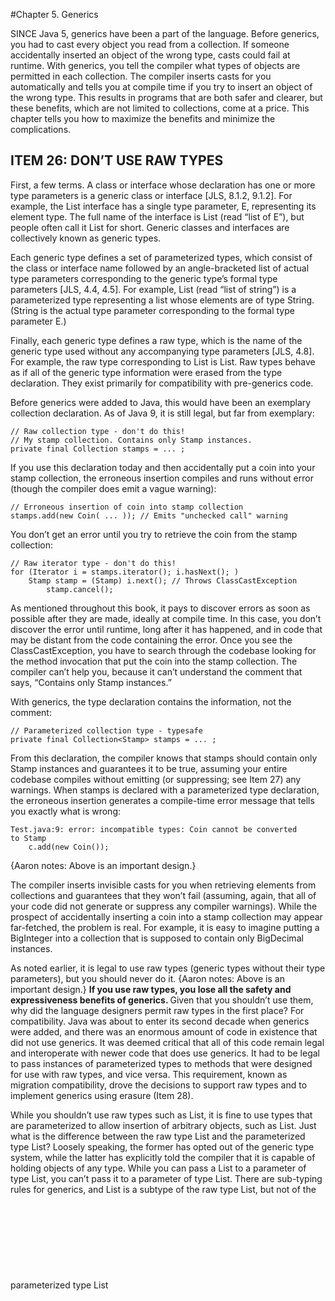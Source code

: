 #Chapter 5. Generics

SINCE Java 5, generics have been a part of the language. Before generics, you had to cast every object you read from a 
collection. If someone accidentally inserted an object of the wrong type, casts could fail at runtime. With generics, 
you tell the compiler what types of objects are permitted in each collection. The compiler inserts casts for you 
automatically and tells you at compile time if you try to insert an object of the wrong type. This results in programs 
that are both safer and clearer, but these benefits, which are not limited to collections, come at a price. This chapter 
tells you how to maximize the benefits and minimize the complications.

## ITEM 26: DON’T USE RAW TYPES
First, a few terms. A class or interface whose declaration has one or more type parameters is a generic class or interface [JLS, 8.1.2, 9.1.2]. 
For example, the List interface has a single type parameter, E, representing its element type. The full name of the 
interface is List<E> (read “list of E”), but people often call it List for short. Generic classes and interfaces are 
collectively known as generic types.

Each generic type defines a set of parameterized types, which consist of the class or interface name followed by an 
angle-bracketed list of actual type parameters corresponding to the generic type’s formal type parameters 
[JLS, 4.4, 4.5]. For example, List<String> (read “list of string”) is a parameterized type representing a list whose 
elements are of type String. (String is the actual type parameter corresponding to the formal type parameter E.)

Finally, each generic type defines a raw type, which is the name of the generic type used without any accompanying type 
parameters [JLS, 4.8]. For example, the raw type corresponding to List<E> is List. Raw types behave as if all of the 
generic type information were erased from the type declaration. They exist primarily for compatibility with pre-generics 
code.

Before generics were added to Java, this would have been an exemplary collection declaration. As of Java 9, it is still 
legal, but far from exemplary:
```aidl
// Raw collection type - don't do this!
// My stamp collection. Contains only Stamp instances.
private final Collection stamps = ... ;
```

If you use this declaration today and then accidentally put a coin into your stamp collection, the erroneous insertion 
compiles and runs without error (though the compiler does emit a vague warning):
```aidl
// Erroneous insertion of coin into stamp collection
stamps.add(new Coin( ... )); // Emits "unchecked call" warning
```
You don’t get an error until you try to retrieve the coin from the stamp collection:
```aidl
// Raw iterator type - don't do this!
for (Iterator i = stamps.iterator(); i.hasNext(); )
    Stamp stamp = (Stamp) i.next(); // Throws ClassCastException
        stamp.cancel();
```

As mentioned throughout this book, it pays to discover errors as soon as possible after they are made, ideally at compile 
time. In this case, you don’t discover the error until runtime, long after it has happened, and in code that may be 
distant from the code containing the error. Once you see the ClassCastException, you have to search through the codebase 
looking for the method invocation that put the coin into the stamp collection. The compiler can’t help you, because it 
can’t understand the comment that says, “Contains only Stamp instances.”

With generics, the type declaration contains the information, not the comment:
```aidl
// Parameterized collection type - typesafe
private final Collection<Stamp> stamps = ... ;
```

From this declaration, the compiler knows that stamps should contain only Stamp instances and guarantees it to be true, 
assuming your entire codebase compiles without emitting (or suppressing; see Item 27) any warnings. When stamps is 
declared with a parameterized type declaration, the erroneous insertion generates a compile-time error message that 
tells you exactly what is wrong:
```aidl
Test.java:9: error: incompatible types: Coin cannot be converted
to Stamp
    c.add(new Coin());
```
{Aaron notes: Above is an important design.}

The compiler inserts invisible casts for you when retrieving elements from collections and guarantees that they won’t 
fail (assuming, again, that all of your code did not generate or suppress any compiler warnings). While the prospect of 
accidentally inserting a coin into a stamp collection may appear far-fetched, the problem is real. For example, it is 
easy to imagine putting a BigInteger into a collection that is supposed to contain only BigDecimal instances.

As noted earlier, it is legal to use raw types (generic types without their type parameters), 
but you should never do it. {Aaron notes: Above is an important design.}
<b>If you use raw types, you lose all the safety and expressiveness benefits of generics. </b> Given that you shouldn’t use them, 
why did the language designers permit raw types in the first place? For compatibility. Java was about to enter its second 
decade when generics were added, and there was an enormous amount of code in existence that did not use generics. It was 
deemed critical that all of this code remain legal and interoperate with newer code that does use generics. It had to be 
legal to pass instances of parameterized types to methods that were designed for use with raw types, and vice versa. This 
requirement, known as migration compatibility, drove the decisions to support raw types and to implement generics using 
erasure (Item 28).

While you shouldn’t use raw types such as List, it is fine to use types that are parameterized to allow insertion of 
arbitrary objects, such as List<Object>. Just what is the difference between the raw type List and the parameterized 
type List<Object>? Loosely speaking, the former has opted out of the generic type system, while the latter has explicitly 
told the compiler that it is capable of holding objects of any type. While you can pass a List<String> to a parameter of 
type List, you can’t pass it to a parameter of type List<Object>. There are sub-typing rules for generics, and 
List<String> is a subtype of the raw type List, but not of the parameterized type List<Object> (Item 28). As a 
consequence, you lose type safety if you use a raw type such as List, but not if you use a parameterized type such as
List<Object>.

To make this concrete, consider the following program:
```aidl
// Fails at runtime - unsafeAdd method uses a raw type (List)!
public static void main(String[] args) {
    List<String> strings = new ArrayList<>();
    unsafeAdd(strings, Integer.valueOf(42));
    String s = strings.get(0); // Has compiler-generated cast
}

private static void unsafeAdd(List list, Object o) {
    list.add(o);
}
```
This program compiles, but because it uses the raw type List, you get a warning:
```aidl
Test.java:10: warning: [unchecked] unchecked call to add(E) as a
member of the raw type List
    list.add(o);
```

And indeed, if you run the program, you get a ClassCastException when the program tries to cast the result of the 
invocation strings.get(0), which is an Integer, to a String. This is a compiler-generated cast, so it’s normally 
guaranteed to succeed, but in this case we ignored a compiler warning and paid the price.
```aidl
Test.java:5: error: incompatible types: List<String> cannot be
converted to List<Object>
    unsafeAdd(strings, Integer.valueOf(42));
```
{Aaron notes: Above is an important design.}

You might be tempted to use a raw type for a collection whose element type is unknown and doesn’t matter. For example, 
suppose you want to write a method that takes two sets and returns the number of elements they have in common. Here’s 
how you might write such a method if you were new to generics:
```aidl
// Use of raw type for unknown element type - don't do this!
static int numElementsInCommon(Set s1, Set s2) {
    int result = 0;
    for (Object o1 : s1)
        if (s2.contains(o1))
            result++;
    return result;
}
```
This method works but it uses raw types, which are dangerous. The safe alternative is to use unbounded wildcard types. 
If you want to use a generic type but you don’t know or care what the actual type parameter is, you can use a question 
mark instead. For example, the unbounded wildcard type for the generic type Set<E> is Set<?> (read “set of some type”).
{Aaron notes: Above is an important design.}
It is the most general parameterized Set type, capable of holding any set. Here is how the numElementsInCommon 
declaration looks with unbounded wildcard types:
```aidl
// Uses unbounded wildcard type - typesafe and flexible
static int numElementsInCommon(Set<?> s1, Set<?> s2) { ... }
```
{Aaron notes: Above is an important design.}

What is the difference between the unbounded wildcard type Set<?> and the raw type Set? Does the question mark really 
buy you anything? Not to belabor the point, but the wildcard type is safe and the raw type isn’t. You can put any element 
into a collection with a raw type, easily corrupting the collection’s type invariant 
(as demonstrated by the unsafeAdd method on page 119); you can’t put any element (other than null) into a Collection<?>. 
Attempting to do so will generate a compile-time error message like this:
```aidl
WildCard.java:13: error: incompatible types: String cannot be
converted to CAP#1
    c.add("verboten");
          ^
  where CAP#1 is a fresh type-variable:
    CAP#1 extends Object from capture of ?
```

Admittedly this error message leaves something to be desired, but the compiler has done its job, preventing you from 
corrupting the collection’s type invariant, whatever its element type may be. Not only can’t you put any element (other 
than null) into a Collection<?>, but you can’t assume anything about the type of the objects that you get out. If these 
restrictions are unacceptable, you can use generic methods (Item 30) or bounded wildcard types (Item 31).

There are a few minor exceptions to the rule that you should not use raw types. <b>You must use raw types in class literals.</b>
The specification does not permit the use of parameterized types (though it does permit array types and primitive types)
[JLS, 15.8.2]. In other words, List.class, String[].class, and int.class are all legal, but List<String>.class and 
List<?>.class are not.

A second exception to the rule concerns the instanceof operator. Because generic type information is erased at runtime, 
it is illegal to use the instanceof operator on parameterized types other than unbounded wildcard types. The use of 
unbounded wildcard types in place of raw types does not affect the behavior of the instanceof operator in any way. In 
this case, the angle brackets and question marks are just noise. <b>This is the preferred way to use the instanceof operator 
with generic types:</b>

```aidl
// Legitimate use of raw type - instanceof operator
if (o instanceof Set) {       // Raw type
    Set<?> s = (Set<?>) o;    // Wildcard type
    ...
}
```

### In summary, using raw types can lead to exceptions at runtime, so don’t use them. They are provided only for compatibility and interoperability with legacy code that predates the introduction of generics. As a quick review, Set<Object> is a parameterized type representing a set that can contain objects of any type, Set<?> is a wildcard type representing a set that can contain only objects of some unknown type, and Set is a raw type, which opts out of the generic type system. The first two are safe, and the last is not.

For quick reference, the terms introduced in this item (and a few introduced later in this chapter) are summarized in 
the following table:
!===================================================================================!
Term                                Example                         Item

Parameterized type                  List<String>                    Item 26

Actual type parameter               String                          Item 26

Generic type                        List<E>                         Items 26, 29

Formal type parameter               E                               Item 26

Unbounded wildcard type             List<?>                         Item 26

Raw type                            List                            Item 26

Bounded type parameter              <E extends Number>              Item 29

Recursive type bound                <T extends Comparable<T>>       Item 30

Bounded wildcard type               List<? extends Number>          Item 31

Generic method                      static <E> List<E> asList(E[] a)Item 30

Type token                          String.class                    Item 33
!===================================================================================!
{Aaron notes: Above is an important design.}

## ITEM 27: ELIMINATE UNCHECKED WARNINGS
When you program with generics, you will see many compiler warnings: unchecked cast warnings, unchecked method invocation
warnings, unchecked parameterized vararg type warnings, and unchecked conversion warnings. The more experience you acquire
with generics, the fewer warnings you’ll get, but don’t expect newly written code to compile cleanly.

Many unchecked warnings are easy to eliminate. For example, suppose you accidentally write this declaration:
```aidl
Set<Lark> exaltation = new HashSet();
```
The compiler will gently remind you what you did wrong:
```aidl
Venery.java:4: warning: [unchecked] unchecked conversion
        Set<Lark> exaltation = new HashSet();
                               ^
  required: Set<Lark>
  found:    HashSet
```

You can then make the indicated correction, causing the warning to disappear. Note that you don’t actually have to specify
the type parameter, merely to indicate that it’s present with the diamond operator (<>), introduced in Java 7. The compiler
will then infer the correct actual type parameter (in this case, Lark):

```aidl
Set<Lark> exaltation = new HashSet<>();
```
Some warnings will be much more difficult to eliminate. This chapter is filled with examples of such warnings. When you 
get warnings that require some thought, persevere! <b>Eliminate every unchecked warning that you can.</b> If you eliminate all 
warnings, you are assured that your code is typesafe, which is a very good thing. It means that you won’t get a 
ClassCastException at runtime, and it increases your confidence that your program will behave as you intended.

<b>If you can’t eliminate a warning, but you can prove that the code that provoked the warning is typesafe, then 
(and only then) suppress the warning with an @SuppressWarnings("unchecked") annotation.</b>

If you suppress warnings without first proving that the code is typesafe, you are giving yourself a false sense of security. 
The code may compile without emitting any warnings, but it can still throw a ClassCastException at runtime. If, however, 
you ignore unchecked warnings that you know to be safe (instead of suppressing them), you won’t notice when a new warning 
crops up that represents a real problem. The new warning will get lost amidst all the false alarms that you didn’t silence.

The SuppressWarnings annotation can be used on any declaration, from an individual local variable declaration to an 
entire class. Always use the SuppressWarnings annotation on the smallest scope possible. Typically this will be a variable 
declaration or a very short method or constructor. Never use SuppressWarnings on an entire class. Doing so could mask 
critical warnings.

If you find yourself using the SuppressWarnings annotation on a method or constructor that’s more than one line long, 
you may be able to move it onto a local variable declaration. You may have to declare a new local variable, but it’s worth it. 
For example, consider this toArray method, which comes from ArrayList:
```aidl
public <T> T[] toArray(T[] a) {
    if (a.length < size)
       return (T[]) Arrays.copyOf(elements, size, a.getClass());
    System.arraycopy(elements, 0, a, 0, size);
    if (a.length > size)
       a[size] = null;
    return a;
}
```
If you compile ArrayList, the method generates this warning:
```aidl
ArrayList.java:305: warning: [unchecked] unchecked cast
       return (T[]) Arrays.copyOf(elements, size, a.getClass());
                                 ^
  required: T[]
  found:    Object[]
```
It is illegal to put a SuppressWarnings annotation on the return statement, because it isn’t a declaration [JLS, 9.7]. 
You might be tempted to put the annotation on the entire method, but don’t. Instead, declare a local variable to hold 
the return value and annotate its declaration, like so:
{Aaron notes: Above is an important design.}

```aidl
// Adding local variable to reduce scope of @SuppressWarnings
public <T> T[] toArray(T[] a) {
    if (a.length < size) {
        // This cast is correct because the array we're creating
        // is of the same type as the one passed in, which is T[].
        @SuppressWarnings("unchecked") T[] result =
            (T[]) Arrays.copyOf(elements, size, a.getClass());
        return result;
    }
    System.arraycopy(elements, 0, a, 0, size);
    if (a.length > size)
        a[size] = null;
    return a;
}
```
The resulting method compiles cleanly and minimizes the scope in which unchecked warnings are suppressed.
<b>Every time you use a @SuppressWarnings("unchecked") annotation, add a comment saying why it is safe to do so. </b>
{Aaron notes: Above is an important design.}
This will help others understand the code, and more importantly, it will decrease the odds that someone will modify the 
code so as to make the computation unsafe. If you find it hard to write such a comment, keep thinking. You may end up 
figuring out that the unchecked operation isn’t safe after all.

### In summary, unchecked warnings are important. Don’t ignore them. Every unchecked warning represents the potential for a ClassCastException at runtime. Do your best to eliminate these warnings. If you can’t eliminate an unchecked warning and you can prove that the code that provoked it is typesafe, suppress the warning with a @SuppressWarnings("unchecked") annotation in the narrowest possible scope. Record the rationale for your decision to suppress the warning in a comment.

## ITEM 28: PREFER LISTS TO ARRAYS
Arrays differ from generic types in two important ways. First, arrays are covariant. This scary-sounding word means
simply that if Sub is a subtype of Super, then the array type Sub[] is a subtype of the array type Super[]. Generics,
by contrast, are invariant: for any two distinct types Type1 and Type2, List<Type1> is neither a subtype nor a supertype
of List<Type2> [JLS, 4.10; Naftalin07, 2.5]. You might think this means that generics are deficient, but arguably it is
arrays that are deficient. This code fragment is legal:

```aidl
// Fails at runtime!
Object[] objectArray = new Long[1];
objectArray[0] = "I don't fit in"; // Throws ArrayStoreException (runtime exception)
```
but this one is not:
```aidl
// Won't compile!
List<Object> ol = new ArrayList<Long>(); // Incompatible types (complie error)
ol.add("I don't fit in");
```
Either way you can’t put a String into a Long container, but with an array you find out that you’ve made a mistake at 
runtime; with a list, you find out at compile time. Of course, you’d rather find out at compile time.
{Aaron notes: Above is an important design.}

The second major difference between arrays and generics is that arrays are reified [JLS, 4.7]. This means that arrays 
know and enforce their element type at runtime. As noted earlier, if you try to put a String into an array of Long, 
you’ll get an ArrayStoreException. Generics, by contrast, are implemented by erasure [JLS, 4.6]. This means that they 
enforce their type constraints only at compile time and discard (or erase) their element type information at runtime. 
Erasure is what allowed generic types to interoperate freely with legacy code that didn’t use generics (Item 26), 
ensuring a smooth transition to generics in Java 5.

Because of these fundamental differences, arrays and generics do not mix well. For example, it is illegal to create 
an array of a generic type, a parameterized type, or a type parameter. Therefore, none of these array creation 
expressions are legal: new List<E>[], new List<String>[], new E[]. All will result in generic array creation errors at 
compile time.

Why is it illegal to create a generic array? Because it isn’t typesafe. If it were legal, casts generated by the compiler
in an otherwise correct program could fail at runtime with a ClassCastException. This would violate the fundamental
guarantee provided by the generic type system.
{Aaron notes: Above is an important design.}

To make this more concrete, consider the following code fragment:
```aidl
// Why generic array creation is illegal - won't compile!
List<String>[] stringLists = new List<String>[1];  // (1)
List<Integer> intList = List.of(42);               // (2)
Object[] objects = stringLists;                    // (3)
objects[0] = intList;                              // (4)
String s = stringLists[0].get(0);                  // (5)
```

Let’s pretend that line 1, which creates a generic array, is legal. Line 2 creates and initializes a List<Integer> 
containing a single element. Line 3 stores the List<String> array into an Object array variable, which is legal because 
arrays are covariant. Line 4 stores the List<Integer> into the sole element of the Object array, which succeeds because 
generics are implemented by erasure: the runtime type of a List<Integer> instance is simply List, and the runtime type 
of a List<String>[] instance is List[], so this assignment doesn’t generate an ArrayStoreException. Now we’re in trouble. 
We’ve stored a List<Integer> instance into an array that is declared to hold only List<String> instances. In line 5, 
we retrieve the sole element from the sole list in this array. The compiler automatically casts the retrieved element 
to String, but it’s an Integer, so we get a ClassCastException at runtime. In order to prevent this from happening, l
ine 1 (which creates a generic array) must generate a compile-time error.

Types such as E, List<E>, and List<String> are technically known as nonreifiable types [JLS, 4.7]. Intuitively speaking, 
a non-reifiable type is one whose runtime representation contains less information than its compile-time representation. 
Because of erasure, the only parameterized types that are reifiable are unbounded wildcard types such as List<?> and Map<?,?> (Item 26). 
It is legal, though rarely useful, to create arrays of unbounded wildcard types.

The prohibition on generic array creation can be annoying. It means, for example, that it’s not generally possible for a 
generic collection to return an array of its element type (but see Item 33 for a partial solution). It also means that 
you get confusing warnings when using varargs methods (Item 53) in combination with generic types. This is because every 
time you invoke a varargs method, an array is created to hold the varargs parameters. If the element type of this array 
is not reifiable, you get a warning. The SafeVarargs annotation can be used to address this issue (Item 32).

When you get a generic array creation error or an unchecked cast warning on a cast to an array type, the best solution 
is often to use the collection type List<E> in preference to the array type E[]. You might sacrifice some conciseness 
or performance, but in exchange you get better type safety and interoperability

For example, suppose you want to write a Chooser class with a constructor that takes a collection, and a single method 
hat returns an element of the collection chosen at random. Depending on what collection you pass to the constructor, 
you could use a chooser as a game die, a magic 8-ball, or a data source for a Monte Carlo simulation. Here’s a simplistic 
implementation without generics:
```aidl
// Chooser - a class badly in need of generics!
public class Chooser {
    private final Object[] choiceArray;
    public Chooser(Collection choices) {
        choiceArray = choices.toArray();
    }
    
    public Object choose() {
        Random rnd = ThreadLocalRandom.current();
        return choiceArray[rnd.nextInt(choiceArray.length)];
    }

}
```
To use this class, you have to cast the choose method’s return value from Object to the desired type every time you use 
invoke the method, and the cast will fail at runtime if you get the type wrong. Taking the advice of Item 29 to heart, 
we attempt to modify Chooser to make it generic. Changes are shown in boldface:

```aidl
// A first cut at making Chooser generic - won't compile
public class Chooser<T> {
    private final T[] choiceArray;
    
    public Chooser(Collection<T> choices) {
        choiceArray = choices.toArray();
    }
    // choose method unchanged

}
```
If you try to compile this class, you’ll get this error message:
```aidl
Chooser.java:9: error: incompatible types: Object[] cannot be
converted to T[]
        choiceArray = choices.toArray();
                                     ^
  where T is a type-variable:
    T extends Object declared in class Chooser
```
No big deal, you say, I’ll cast the Object array to a T array:
```aidl
choiceArray = (T[]) choices.toArray();
```
This gets rid of the error, but instead you get a warning:
```aidl
Chooser.java:9: warning: [unchecked] unchecked cast
        choiceArray = (T[]) choices.toArray();
                                           ^
  required: T[], found: Object[]
  where T is a type-variable:
T extends Object declared in class Chooser
```
The compiler is telling you that it can’t vouch for the safety of the cast at runtime because the program won’t know what 
type T represents—remember, element type information is erased from generics at runtime. Will the program work? Yes, but 
the compiler can’t prove it. You could prove it to yourself, put the proof in a comment and suppress the warning with an 
annotation, but you’re better off eliminating the cause of warning (Item 27).

To eliminate the unchecked cast warning, use a list instead of an array. Here is a version of the Chooser class that 
compiles without error or warning:
```
// List-based Chooser - typesafe
public class Chooser<T> {
    private final List<T> choiceList;

    public Chooser(Collection<T> choices) {
        choiceList = new ArrayList<>(choices);
    }

    public T choose() {
        Random rnd = ThreadLocalRandom.current();
        return choiceList.get(rnd.nextInt(choiceList.size()));
    }
}
```
{Aaron notes: Above is an important design.}
This version is a tad more verbose, and perhaps a tad slower, but it’s worth it for the peace of mind that you won’t 
get a ClassCastException at runtime.

### In summary, arrays and generics have very different type rules. Arrays are covariant and reified; generics are invariant and erased. As a consequence, arrays provide runtime type safety but not compile-time type safety, and vice versa for generics. As a rule, arrays and generics don’t mix well. If you find yourself mixing them and getting compile-time errors or warnings, your first impulse should be to replace the arrays with lists.

## ITEM 29: FAVOR GENERIC TYPES
It is generally not too difficult to parameterize your declarations and make use of the generic types and methods 
provided by the JDK. Writing your own generic types is a bit more difficult, but it’s worth the effort to learn how.

Consider the simple (toy) stack implementation from Item 7:
```aidl
// Object-based collection - a prime candidate for generics
public class Stack {
    private Object[] elements;
    private int size = 0;
    private static final int DEFAULT_INITIAL_CAPACITY = 16;

    public Stack() {
        elements = new Object[DEFAULT_INITIAL_CAPACITY];
    }

    public void push(Object e) {
        ensureCapacity();
        elements[size++] = e;
    }

    public Object pop() {
        if (size == 0)
            throw new EmptyStackException();
        Object result = elements[--size];
        elements[size] = null; // Eliminate obsolete reference
        return result;
    }

    public boolean isEmpty() {
        return size == 0;
    }

    private void ensureCapacity() {
        if (elements.length == size)
            elements = Arrays.copyOf(elements, 2 * size + 1);
    }
}
```
This class should have been parameterized to begin with, but since it wasn’t, we can generify it after the fact. 
In other words, we can parameterize it without harming clients of the original non-parameterized version. As it stands, 
the client has to cast objects that are popped off the stack, and those casts might fail at runtime. The first step in 
generifying a class is to add one or more type parameters to its declaration. In this case there is one type parameter, 
representing the element type of the stack, and the conventional name for this type parameter is E (Item 68).

The next step is to replace all the uses of the type Object with the appropriate type parameter and then try to compile 
the resulting program:
```aidl
// Initial attempt to generify Stack - won't compile!

public class Stack<E> {
    private E[] elements;
    private int size = 0;
    private static final int DEFAULT_INITIAL_CAPACITY = 16;

    public Stack() {
        elements = new E[DEFAULT_INITIAL_CAPACITY];
    }

    public void push(E e) {
        ensureCapacity();
        elements[size++] = e;
    }

    public E pop() {
        if (size == 0)
            throw new EmptyStackException();
        E result = elements[--size];
        elements[size] = null; // Eliminate obsolete reference
        return result;
    }

    ... // no changes in isEmpty or ensureCapacity

}
```
You’ll generally get at least one error or warning, and this class is no exception. Luckily, this class generates only 
one error:
```aidl
Stack.java:8: generic array creation
        elements = new E[DEFAULT_INITIAL_CAPACITY];
```
As explained in Item 28, you can’t create an array of a non-reifiable type, such as E. This problem arises every time 
you write a generic type that is backed by an array. There are two reasonable ways to solve it. The first solution 
directly circumvents the prohibition on generic array creation: create an array of Object and cast it to the generic 
array type. Now in place of an error, the compiler will emit a warning. This usage is legal, but it’s not (in general) 
typesafe:
```aidl
Stack.java:8: warning: [unchecked] unchecked cast
found: Object[], required: E[]
        elements = (E[]) new Object[DEFAULT_INITIAL_CAPACITY];
                       ^
```

The compiler may not be able to prove that your program is typesafe, but you can. You must convince yourself that the 
unchecked cast will not compromise the type safety of the program. The array in question (elements) is stored in a 
private field and never returned to the client or passed to any other method. The only elements stored in the array 
are those passed to the push method, which are of type E, so the unchecked cast can do no harm.

Once you’ve proved that an unchecked cast is safe, suppress the warning in as narrow a scope as possible (Item 27). In 
this case, the constructor contains only the unchecked array creation, so it’s appropriate to suppress the warning in 
the entire constructor. With the addition of an annotation to do this, Stack compiles cleanly, and you can use it 
without explicit casts or fear of a ClassCastException:
```aidl
// The elements array will contain only E instances from push(E).
// This is sufficient to ensure type safety, but the runtime
// type of the array won't be E[]; it will always be Object[]!
@SuppressWarnings("unchecked")
public Stack() {
    elements = (E[]) new Object[DEFAULT_INITIAL_CAPACITY];

}
```
The second way to eliminate the generic array creation error in Stack is to change the type of the field elements from 
E[] to Object[]. If you do this, you’ll get a different error:
```aidl
Stack.java:19: incompatible types
found: Object, required: E
        E result = elements[--size];
```
You can change this error into a warning by casting the element retrieved from the array to E, but you will get a warning:
```aidl
Stack.java:19: warning: [unchecked] unchecked cast
found: Object, required: E
        E result = (E) elements[--size];
                               ^
```
Because E is a non-reifiable type, there’s no way the compiler can check the cast at runtime. Again, you can easily prove
to yourself that the unchecked cast is safe, so it’s appropriate to suppress the warning. In line with the advice of Item
27, we suppress the warning only on the assignment that contains the unchecked cast, not on the entire pop method:
```aidl
// Appropriate suppression of unchecked warning
public E pop() {
    if (size == 0)
        throw new EmptyStackException();

    // push requires elements to be of type E, so cast is correct
    @SuppressWarnings("unchecked") E result =
        (E) elements[--size];

    elements[size] = null; // Eliminate obsolete reference
    return result;
}
```

Both techniques for eliminating the generic array creation have their adherents. The first is more readable: the array 
is declared to be of type E[], clearly indicating that it contains only E instances. It is also more concise: in a 
typical generic class, you read from the array at many points in the code; the first technique requires only a single 
cast (where the array is created), while the second requires a separate cast each time an array element is read. Thus, 
the first technique is preferable and more commonly used in practice. It does, however, cause heap pollution (Item 32): 
the runtime type of the array does not match its compile-time type (unless E happens to be Object). This makes some 
programmers sufficiently queasy that they opt for the second technique, though the heap pollution is harmless in this 
situation.
{Aaron notes: Above is an important design.}

The following program demonstrates the use of our generic Stack class. The program prints its command line arguments in 
reverse order and converted to uppercase. No explicit cast is necessary to invoke String’s toUpperCase method on the 
elements popped from the stack, and the automatically generated cast is guaranteed to succeed:
```aidl
// Little program to exercise our generic Stack
public static void main(String[] args) {
    Stack<String> stack = new Stack<>();
    for (String arg : args)
        stack.push(arg);
    while (!stack.isEmpty())
        System.out.println(stack.pop().toUpperCase());
}
```
The foregoing example may appear to contradict Item 28, which encourages the use of lists in preference to arrays. It 
is not always possible or desirable to use lists inside your generic types. Java doesn’t support lists natively, so 
some generic types, such as ArrayList, must be implemented atop arrays. Other generic types, such as HashMap, are 
implemented atop arrays for performance.

The great majority of generic types are like our Stack example in that their type parameters have no restrictions: you 
can create a Stack<Object>, Stack<int[]>, Stack<List<String>>, or Stack of any other object reference type. Note that 
you can’t create a Stack of a primitive type: trying to create a Stack<int> or Stack<double> will result in a 
compile-time error. This is a fundamental limitation of Java’s generic type system. You can work around this restriction
by using boxed primitive types (Item 61).

There are some generic types that restrict the permissible values of their type parameters. For example, consider 
java.util.concurrent.DelayQueue, whose declaration looks like this:
```aidl
class DelayQueue<E extends Delayed> implements BlockingQueue<E>
```
The type parameter list (<E extends Delayed>) requires that the actual type parameter E be a subtype of 
java.util.concurrent.Delayed. This allows the DelayQueue implementation and its clients to take advantage of Delayed 
methods on the elements of a DelayQueue, without the need for explicit casting or the risk of a ClassCastException. 
The type parameter E is known as a bounded type parameter. Note that the subtype relation is defined so that every type 
is a subtype of itself [JLS, 4.10], so it is legal to create a DelayQueue<Delayed>.
{Aaron notes: Above is an important design.}

### In summary, generic types are safer and easier to use than types that require casts in client code. When you design new types, make sure that they can be used without such casts. This will often mean making the types generic. If you have any existing types that should be generic but aren’t, generify them. This will make life easier for new users of these types without breaking existing clients (Item 26).

## ITEM 30: FAVOR GENERIC METHODS
Just as classes can be generic, so can methods. Static utility methods that operate on parameterized types are usually 
generic. All of the “algorithm” methods in Collections (such as binarySearch and sort) are generic.

Writing generic methods is similar to writing generic types. Consider this deficient method, which returns the union of 
two sets:
```aidl
// Uses raw types - unacceptable! (Item 26)
public static Set union(Set s1, Set s2) {
    Set result = new HashSet(s1);
    result.addAll(s2);
    return result;
}
```
This method compiles but with two warnings:
```aidl
Union.java:5: warning: [unchecked] unchecked call to
HashSet(Collection<? extends E>) as a member of raw type HashSet
        Set result = new HashSet(s1);
                     ^
Union.java:6: warning: [unchecked] unchecked call to
addAll(Collection<? extends E>) as a member of raw type Set
        result.addAll(s2);
                     ^
```
To fix these warnings and make the method typesafe, modify its declaration to declare a type parameter representing the 
element type for the three sets (the two arguments and the return value) and use this type parameter throughout the method. 
{Aaron notes: Above is an important design.}
The type parameter list, which declares the type parameters, goes between a method’s modifiers and its return type. In 
this example, the type parameter list is <E>, and the return type is Set<E>. The naming conventions for type parameters 
are the same for generic methods and generic types (Items 29, 68):
```aidl
// Generic method
public static <E> Set<E> union(Set<E> s1, Set<E> s2) {
    Set<E> result = new HashSet<>(s1);
    result.addAll(s2);
    return result;
}
```

At least for simple generic methods, that’s all there is to it. This method compiles without generating any warnings and
provides type safety as well as ease of use. Here’s a simple program to exercise the method. This program contains no 
casts and compiles without errors or warnings:
```aidl
// Simple program to exercise generic method
public static void main(String[] args) {
    Set<String> guys = Set.of("Tom", "Dick", "Harry");
    Set<String> stooges = Set.of("Larry", "Moe", "Curly");
    Set<String> aflCio = union(guys, stooges);
    System.out.println(aflCio);
}
```
When you run the program, it prints [Moe, Tom, Harry, Larry, Curly, Dick]. (The order of the elements in the output is 
implementation-dependent.)

A limitation of the union method is that the types of all three sets (both input parameters and the return value) have 
to be exactly the same. You can make the method more flexible by using bounded wildcard types (Item 31).

On occasion, you will need to create an object that is immutable but applicable to many different types. Because generics
are implemented by erasure (Item 28), you can use a single object for all required type parameterizations, but you need
to write a static factory method to repeatedly dole out the object for each requested type parameterization. This pattern,
called the generic singleton factory, {Aaron notes: Above is an important design.}
is used for function objects (Item 42) such as Collections.reverseOrder, and 
occasionally for collections such as Collections.emptySet.

Suppose that you want to write an identity function dispenser. The libraries provide Function.identity, so there’s no 
reason to write your own (Item 59), but it is instructive. It would be wasteful to create a new identity function object 
time one is requested, because it’s stateless. If Java’s generics were reified, you would need one identity function per 
type, but since they’re erased a generic singleton will suffice. Here’s how it looks:
```aidl
// Generic singleton factory pattern
private static UnaryOperator<Object> IDENTITY_FN = (t) -> t;

@SuppressWarnings("unchecked")
public static <T> UnaryOperator<T> identityFunction() {
    return (UnaryOperator<T>) IDENTITY_FN;
}
```
{Aaron notes: Above is an important design.}

The cast of IDENTITY_FN to (UnaryFunction<T>) generates an unchecked cast warning, as UnaryOperator<Object> is not a 
UnaryOperator<T> for every T. But the identity function is special: it returns its argument unmodified, so we know that 
it is typesafe to use it as a UnaryFunction<T>, whatever the value of T. Therefore, we can confidently suppress the 
unchecked cast warning generated by this cast. Once we’ve done this, the code compiles without error or warning.

Here is a sample program that uses our generic singleton as a UnaryOperator<String> and a UnaryOperator<Number>. As 
usual, it contains no casts and compiles without errors or warnings:
```aidl
// Sample program to exercise generic singleton
public static void main(String[] args) {
    String[] strings = { "jute", "hemp", "nylon" };
    UnaryOperator<String> sameString = identityFunction();
    for (String s : strings)
        System.out.println(sameString.apply(s));

    Number[] numbers = { 1, 2.0, 3L };
    UnaryOperator<Number> sameNumber = identityFunction();
    for (Number n : numbers)
        System.out.println(sameNumber.apply(n));

}
```
It is permissible, though relatively rare, for a type parameter to be bounded by some expression involving that type 
parameter itself. This is what’s known as a recursive type bound. A common use of recursive type bounds is in connection 
with the Comparable interface, which defines a type’s natural ordering (Item 14). This interface is shown here:
```aidl
public interface Comparable<T> {
    int compareTo(T o);
}
```

The type parameter T defines the type to which elements of the type implementing Comparable<T> can be compared. In 
practice, nearly all types can be compared only to elements of their own type. So, for example, String implements 
Comparable<String>, Integer implements Comparable<Integer>, and so on.

Many methods take a collection of elements implementing Comparable to sort it, search within it, calculate its minimum 
or maximum, and the like. To do these things, it is required that every element in the collection be comparable to every 
other element in it, in other words, that the elements of the list be mutually comparable. Here is how to express that 
constraint:
```aidl
// Using a recursive type bound to express mutual comparability
public static <E extends Comparable<E>> E max(Collection<E> c);
```

The type bound <E extends Comparable<E>> may be read as “any type E that can be compared to itself,” which corresponds 
more or less precisely to the notion of mutual comparability.

Here is a method to go with the previous declaration. It calculates the maximum value in a collection according to its 
elements’ natural order, and it compiles without errors or warnings:
```aidl
// Returns max value in a collection - uses recursive type bound
public static <E extends Comparable<E>> E max(Collection<E> c) {
    if (c.isEmpty())
        throw new IllegalArgumentException("Empty collection");

    E result = null;
    for (E e : c)
        if (result == null || e.compareTo(result) > 0)
            result = Objects.requireNonNull(e);

    return result;
}
```

Note that this method throws IllegalArgumentException if the list is empty. A better alternative would be to return an 
Optional<E> (Item 55). {Aaron notes: Above is an important design.}

Recursive type bounds can get much more complex, but luckily they rarely do. <b>If you understand this idiom, its wildcard 
variant (Item 31), and the simulated self-type idiom (Item 2), you’ll be able to deal with most of the recursive type 
bounds you encounter in practice.</b>
{Aaron notes: Above is an important design.}

### In summary, generic methods, like generic types, are safer and easier to use than methods requiring their clients to put explicit casts on input parameters and return values. Like types, you should make sure that your methods can be used without casts, which often means making them generic. And like types, you should generify existing methods whose use requires casts. This makes life easier for new users without breaking existing clients (Item 26).
总之，像泛型类型一样，泛型方法比需要其客户端对输入参数和返回值进行显式强制转换的方法更安全，更易于使用。像类型一样，你应该确保你的方法可以在
没有强制转换的情况下使用，这通常意味着它们是通用的。和类型一样，你应该生成使用需要强制转换的现有方法。这使得新用户的生活更容易，而不会破坏现
有的客户（项目26).

## ITEM 31: USE BOUNDED WILDCARDS TO INCREASE API FLEXIBILITY
As noted in Item 28, parameterized types are invariant. In other words, for any two distinct types Type1 and Type2, 
List<Type1> is neither a subtype nor a supertype of List<Type2>. Although it is counterintuitive that List<String> is 
not a subtype of List<Object>, it really does make sense. You can put any object into a List<Object>, but you can put 
only strings into a List<String>. Since a List<String> can’t do everything a List<Object> can, it isn’t a subtype (by 
the Liskov substitution principal, Item 10).

Sometimes you need more flexibility than invariant typing can provide. Consider the Stack class from Item 29. To refresh
your memory, here is its public API:
```aidl
public class Stack<E> {
    public Stack();
    public void push(E e);
    public E pop();
    public boolean isEmpty();
}
```
Suppose we want to add a method that takes a sequence of elements and pushes them all onto the stack. Here’s a first attempt:
```aidl
// pushAll method without wildcard type - deficient!
public void pushAll(Iterable<E> src) {
    for (E e : src)
        push(e);
}
```
This method compiles cleanly, but it isn’t entirely satisfactory. If the element type of the Iterable src exactly matches
 that of the stack, it works fine. But suppose you have a Stack<Number> and you invoke push(intVal), where intVal is of
  type Integer. This works because Integer is a subtype of Number. So logically, it seems that this should work, too:
```aidl
Stack<Number> numberStack = new Stack<>();
Iterable<Integer> integers = ... ;
numberStack.pushAll(integers);
```
If you try it, however, you’ll get this error message because parameterized types are invariant:
```aidl
StackTest.java:7: error: incompatible types: Iterable<Integer>
cannot be converted to Iterable<Number>
        numberStack.pushAll(integers);
```
Luckily, there’s a way out. The language provides a special kind of parameterized type call a bounded wildcard type to
 deal with situations like this. The type of the input parameter to pushAll should not be “Iterable of E” but 
 “Iterable of some subtype of E,” and there is a wildcard type that means precisely that: Iterable<? extends E>. 
 (The use of the keyword extends is slightly misleading: recall from Item 29 that subtype is defined so that every 
 type is a subtype of itself, even though it does not extend itself.) Let’s modify pushAll to use this type:
```aidl
// Wildcard type for a parameter that serves as an E producer
public void pushAll(Iterable<? extends E> src) {
    for( E e : src )
        push(e);
}
```
With this change, not only does Stack compile cleanly, but so does the client code that wouldn’t compile with the
original pushAll declaration. Because Stack and its client compile cleanly, you know that everything is typesafe.

Now suppose you want to write a popAll method to go with pushAll. The popAll method pops each element off the stack 
and adds the elements to the given collection. Here’s how a first attempt at writing the popAll method might look:

```aidl
// popAll method without wildcard type - deficient!
public void popAll(Collection<E> dst) {
    while (!isEmpty())
        dst.add(pop());
}

```
Again, this compiles cleanly and works fine if the element type of the destination collection exactly matches that of 
the stack. But again, it isn’t entirely satisfactory. Suppose you have a Stack<Number> and variable of type Object. If 
you pop an element from the stack and store it in the variable, it compiles and runs without error. So shouldn’t you 
be able to do this, too?
```aidl
Stack<Number> numberStack = new Stack<Number>();
Collection<Object> objects = ... ;
numberStack.popAll(objects);
```
If you try to compile this client code against the version of popAll shown earlier, you’ll get an error very similar to 
the one that we got with our first version of pushAll: Collection<Object> is not a subtype of Collection<Number>. Once 
again, wildcard types provide a way out. The type of the input parameter to popAll should not be “collection of E” but 
“collection of some supertype of E” (where supertype is defined such that E is a supertype of itself [JLS, 4.10]). Again, 
there is a wildcard type that means precisely that: Collection<? super E>. Let’s modify popAll to use it:

```aidl
// Wildcard type for parameter that serves as an E consumer
public void popAll(Collection<? super E> dst) {
    while (!isEmpty())
        dst.add(pop());
}
```
With this change, both Stack and the client code compile cleanly.

The lesson is clear. For maximum flexibility, use wildcard types on input parameters that represent producers or consumers.
{Aaron notes: Above is an important design.}
If an input parameter is both a producer and a consumer, then wildcard types will do you no good: you need an exact type
{Aaron notes: Above is an important design.} 
match, which is what you get without any wildcards.

Here is a mnemonic to help you remember which wildcard type to use:

<b>PECS stands for producer-extends, consumer-super.</b>

In other words, if a parameterized type represents a T producer, use < ? extends T>; if it represents a T consumer, use 
< ? super T>. In our Stack example, pushAll’s src parameter produces E instances for use by the Stack, so the appropriate 
type for src is Iterable< ? extends E>; popAll’s dst parameter consumes E instances from the Stack, so the appropriate 
type for dst is Collection< ? super E>. The PECS mnemonic captures the fundamental principle that guides the use of 
wild-card types. Naftalin and Wadler call it the Get and Put Principle.

With this mnemonic in mind, let’s take a look at some method and constructor declarations from previous items in this 
chapter. The Chooser constructor in Item 28 has this declaration:

```aidl
public Chooser(Collection<T> choices)
```
This constructor uses the collection choices only to produce values of type T (and stores them for later use), so its 
declaration should use a wildcard type that extends T. Here’s the resulting constructor declaration:

```aidl
// Wildcard type for parameter that serves as an T producer
public Chooser(Collection<? extends T> choices)
```
And would this change make any difference in practice? Yes, it would. Suppose you have a List<Integer>, and you want to 
pass it in to the constructor for a Chooser<Number>. This would not compile with the original declaration, but it does 
once you add the bounded wildcard type to the declaration.

Now let’s look at the union method from Item 30. Here is the declaration:

```aidl
public static <E> Set<E> union(Set<E> s1, Set<E> s2)
```
Both parameters, s1 and s2, are E producers, so the PECS mnemonic tells us that the declaration should be as follows:

```aidl
public static <E> Set<E> union(Set<? extends E> s1, Set<? extends E> s2)
```
Note that the return type is still Set<E>. Do not use bounded wildcard types as return types. Rather than providing 
additional flexibility for your users, it would force them to use wildcard types in client code. With the revised 
declaration, this code will compile cleanly:
{Aaron notes: Above is an important design.}
```aidl
Set<Integer>  integers =  Set.of(1, 3, 5);
Set<Double>   doubles  =  Set.of(2.0, 4.0, 6.0);
Set<Number>   numbers  =  union(integers, doubles);
```

Properly used, wildcard types are nearly invisible to the users of a class. They cause methods to accept the parameters 
they should accept and reject those they should reject. <b>If the user of a class has to think about wildcard types, there </b>
<b>is probably something wrong with its API.</b>
{Aaron notes: Above is an important design.}

Prior to Java 8, the type inference rules were not clever enough to handle the previous code fragment, which requires the
compiler to use the contextually specified return type (or target type) to infer the type of E. The target type of the 
union invocation shown earlier is Set<Number>. If you try to compile the fragment in an earlier version of Java (with an 
appropriate replacement for the Set.of factory), you’ll get a long, convoluted error message like this:
```aidl
Union.java:14: error: incompatible types
        Set<Number> numbers = union(integers, doubles);
                                   ^
  required: Set<Number>
  found:    Set<INT#1>
  where INT#1,INT#2 are intersection types:
    INT#1 extends Number,Comparable<? extends INT#2>
    INT#2 extends Number,Comparable<?>
```
Luckily there is a way to deal with this sort of error. If the compiler doesn’t infer the correct type, you can always 
tell it what type to use with an explicit type argument [JLS, 15.12]. Even prior to the introduction of target typing in 
Java 8, this isn’t something that you had to do often, which is good because explicit type arguments aren’t very pretty. 
With the addition of an explicit type argument, as shown here, the code fragment compiles cleanly in versions prior to 
Java 8:
```aidl
// Explicit type parameter - required prior to Java 8
Set<Number> numbers = Union.<Number>union(integers, doubles);
```

Next let’s turn our attention to the max method in Item 30. Here is the original declaration:
```aidl
public static <T extends Comparable<T>> T max(List<T> list)
```

Here is a revised declaration that uses wildcard types:
```aidl
public static <T extends Comparable<? super T>> T max(List<? extends T> list)
```

To get the revised declaration from the original, we applied the PECS heuristic twice. The straightforward application 
is to the parameter list. It produces T instances, so we change the type from List<T> to List<? extends T>. The tricky 
application is to the type parameter T. This is the first time we’ve seen a wildcard applied to a type parameter. 
Originally, T was specified to extend Comparable<T>, but a comparable of T consumes T instances (and produces integers 
indicating order relations). Therefore, the parameterized type Comparable<T> is replaced by the bounded wildcard type 
Comparable<? super T>. Comparables are always consumers, <b>so you should generally use Comparable<? super T> in preference 
to Comparable<T>.</b> The same is true of comparators; therefore, you should generally <b>use Comparator<? super T> in preference 
to Comparator<T>.</b>
{Aaron notes: Above is an important design.}

为了从原始中获得修订后的声明，我们两次应用了PECS启发式。直接的应用程序是参数列表。
它产生T实例，所以我们将类型从List <T>更改为List <？extends T>。
棘手的应用程序是类型参数T.这是我们第一次看到通配符应用于类型参数。
最初，T被指定为扩展Comparable <T>，但T的可比较消耗T实例（并生成整数指示订单关系）。因此，参数化类型Comparable <T>被有界通配符类型替换
可比<？super T>。可比数据总是消费者，因此您通常应该使用Comparable <？super T> 到Comparable <T>。比较者也是如此;
因此，你通常应该使用比较器<？super T> 到比较器<T>。

The revised max declaration is probably the most complex method declaration in this book. Does the added complexity really
buy you anything? Again, it does. Here is a simple example of a list that would be excluded by the original declaration 
but is permitted by the revised one:

```aidl
List<ScheduledFuture<?>> scheduledFutures = ... ;
```

The reason that you can’t apply the original method declaration to this list is that ScheduledFuture does not implement 
Comparable<ScheduledFuture>. Instead, it is a subinterface of Delayed, which extends Comparable<Delayed>. In other words, 
a ScheduledFuture instance isn’t merely comparable to other ScheduledFuture instances; it is comparable to any Delayed 
instance, and that’s enough to cause the original declaration to reject it. More generally, the wildcard is required to 
support types that do not implement Comparable (or Comparator) directly but extend a type that does.

There is one more wildcard-related topic that bears discussing. There is a duality between type parameters and wildcards, 
and many methods can be declared using one or the other. For example, here are two possible declarations for a static 
method to swap two indexed items in a list. The first uses an unbounded type parameter (Item 30) and the second an 
unbounded wildcard:
```aidl
// Two possible declarations for the swap method
public static <E> void swap(List<E> list, int i, int j);

public static void swap(List<?> list, int i, int j);
```

Which of these two declarations is preferable, and why? In a public API, the second is better because it’s simpler. You 
pass in a list—any list—and the method swaps the indexed elements. There is no type parameter to worry about. As a rule, 
if a type parameter appears only once in a method declaration, replace it with a wildcard. If it’s an unbounded type 
parameter, replace it with an unbounded wildcard; if it’s a bounded type parameter, replace it with a bounded wildcard.

There’s one problem with the second declaration for swap. The straightforward implementation won’t compile:
```aidl
public static void swap(List<?> list, int i, int j) {
    list.set(i, list.set(j, list.get(i)));
}
```
Trying to compile it produces this less-than-helpful error message:
```aidl
Swap.java:5: error: incompatible types: Object cannot be
converted to CAP#1
        list.set(i, list.set(j, list.get(i)));
                                        ^
  where CAP#1 is a fresh type-variable:
    CAP#1 extends Object from capture of ?
```

It doesn’t seem right that we can’t put an element back into the list that we just took it out of. The problem is that 
the type of list is List<?>, and you can’t put any value except null into a List<?>. Fortunately, there is a way to 
implement this method without resorting to an unsafe cast or a raw type. The idea is to write a private helper method to 
capture the wildcard type. The helper method must be a generic method in order to capture the type. Here’s how it looks:
```aidl
public static void swap(List<?> list, int i, int j) {
    swapHelper(list, i, j);
}

// Private helper method for wildcard capture
private static <E> void swapHelper(List<E> list, int i, int j) {
    list.set(i, list.set(j, list.get(i)));
}
```
The swapHelper method knows that list is a List<E>. Therefore, it knows that any value it gets out of this list is of 
type E and that it’s safe to put any value of type E into the list. This slightly convoluted implementation of swap 
compiles cleanly. It allows us to export the nice wildcard-based declaration, while taking advantage of the more complex 
generic method internally. Clients of the swap method don’t have to confront the more complex swapHelper declaration, 
but they do benefit from it. It is worth noting that the helper method has precisely the signature that we dismissed as 
too complex for the public method.

### In summary, using wildcard types in your APIs, while tricky, makes the APIs far more flexible. If you write a library, 
### that will be widely used, the proper use of wildcard types should be considered mandatory. Remember the basic rule: 
### producer-extends, consumer-super (PECS). Also remember that all comparables and comparators are consumers.

## ITEM 32: COMBINE GENERICS AND VARARGS JUDICIOUSLY

## ITEM 33: CONSIDER TYPESAFE HETEROGENEOUS CONTAINERS

